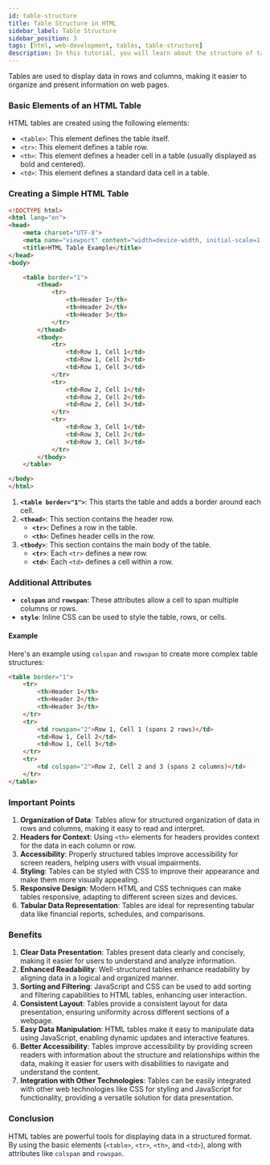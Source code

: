 ```yaml
---
id: table-structure
title: Table Structure in HTML
sidebar_label: Table Structure
sidebar_position: 3
tags: [html, web-development, tables, table-structure]
description: In this tutorial, you will learn about the structure of tables in HTML. Tables are used to display data in rows and columns, making it easier to organize and present information on web pages.
---
```


Tables are used to display data in rows and columns, making it easier to organize and present information on web pages.

### Basic Elements of an HTML Table

HTML tables are created using the following elements:

- `<table>`: This element defines the table itself.
- `<tr>`: This element defines a table row.
- `<th>`: This element defines a header cell in a table (usually displayed as bold and centered).
- `<td>`: This element defines a standard data cell in a table.

### Creating a Simple HTML Table

```html
<!DOCTYPE html>
<html lang="en">
<head>
    <meta charset="UTF-8">
    <meta name="viewport" content="width=device-width, initial-scale=1.0">
    <title>HTML Table Example</title>
</head>
<body>

    <table border="1">
        <thead>
            <tr>
                <th>Header 1</th>
                <th>Header 2</th>
                <th>Header 3</th>
            </tr>
        </thead>
        <tbody>
            <tr>
                <td>Row 1, Cell 1</td>
                <td>Row 1, Cell 2</td>
                <td>Row 1, Cell 3</td>
            </tr>
            <tr>
                <td>Row 2, Cell 1</td>
                <td>Row 2, Cell 2</td>
                <td>Row 2, Cell 3</td>
            </tr>
            <tr>
                <td>Row 3, Cell 1</td>
                <td>Row 3, Cell 2</td>
                <td>Row 3, Cell 3</td>
            </tr>
        </tbody>
    </table>

</body>
</html>
```

1. **`<table border="1">`**: This starts the table and adds a border around each cell.
2. **`<thead>`**: This section contains the header row.
   - **`<tr>`**: Defines a row in the table.
   - **`<th>`**: Defines header cells in the row.
3. **`<tbody>`**: This section contains the main body of the table.
   - **`<tr>`**: Each `<tr>` defines a new row.
   - **`<td>`**: Each `<td>` defines a cell within a row.

### Additional Attributes

- **`colspan`** and **`rowspan`**: These attributes allow a cell to span multiple columns or rows.
- **`style`**: Inline CSS can be used to style the table, rows, or cells.

#### Example 

Here's an example using `colspan` and `rowspan` to create more complex table structures:

```html
<table border="1">
    <tr>
        <th>Header 1</th>
        <th>Header 2</th>
        <th>Header 3</th>
    </tr>
    <tr>
        <td rowspan="2">Row 1, Cell 1 (spans 2 rows)</td>
        <td>Row 1, Cell 2</td>
        <td>Row 1, Cell 3</td>
    </tr>
    <tr>
        <td colspan="2">Row 2, Cell 2 and 3 (spans 2 columns)</td>
    </tr>
</table>
```
### Important Points

1. **Organization of Data**: Tables allow for structured organization of data in rows and columns, making it easy to read and interpret.
2. **Headers for Context**: Using `<th>` elements for headers provides context for the data in each column or row.
3. **Accessibility**: Properly structured tables improve accessibility for screen readers, helping users with visual impairments.
4. **Styling**: Tables can be styled with CSS to improve their appearance and make them more visually appealing.
5. **Responsive Design**: Modern HTML and CSS techniques can make tables responsive, adapting to different screen sizes and devices.
6. **Tabular Data Representation**: Tables are ideal for representing tabular data like financial reports, schedules, and comparisons.

### Benefits 

1. **Clear Data Presentation**: Tables present data clearly and concisely, making it easier for users to understand and analyze information.
2. **Enhanced Readability**: Well-structured tables enhance readability by aligning data in a logical and organized manner.
3. **Sorting and Filtering**: JavaScript and CSS can be used to add sorting and filtering capabilities to HTML tables, enhancing user interaction.
4. **Consistent Layout**: Tables provide a consistent layout for data presentation, ensuring uniformity across different sections of a webpage.
5. **Easy Data Manipulation**: HTML tables make it easy to manipulate data using JavaScript, enabling dynamic updates and interactive features.
6. **Better Accessibility**: Tables improve accessibility by providing screen readers with information about the structure and relationships within the data, making it easier for users with disabilities to navigate and understand the content.
7. **Integration with Other Technologies**: Tables can be easily integrated with other web technologies like CSS for styling and JavaScript for functionality, providing a versatile solution for data presentation.

### Conclusion

HTML tables are powerful tools for displaying data in a structured format. By using the basic elements (`<table>`, `<tr>`, `<th>`, and `<td>`), along with attributes like `colspan` and `rowspan`.